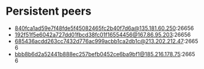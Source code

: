# Persistent peers
* 840fca1ad59e7f48fde5f45082465fc2b40f7d6a@135.181.60.250:26656
* 192f51f5e6042a727dd01fbcd38fc01f16554456@167.86.95.203:26656
* 685436acdd263cc7432d776ac999acbb1ca2db1c@213.202.212.47:26656
* bbb8b6d2a52441b888ec257befb0452ce6ba9bf1@185.216.178.75:26656
